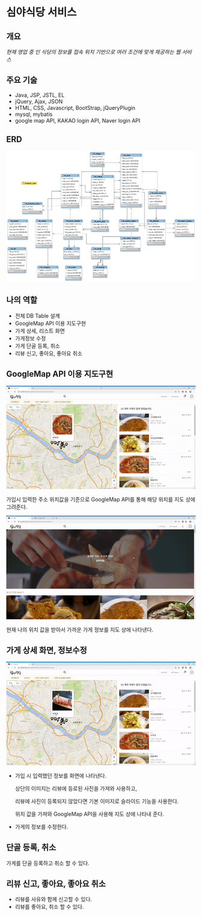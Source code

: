 # 심야식당 서비스



## 개요
*현재 영업 중 인 식당의 정보를 
접속 위치 기반으로 여러 조건에 맞게 제공하는 웹 서비스*

## 주요 기술
- Java, JSP, JSTL, EL
- jQuery, Ajax, JSON
- HTML, CSS, Javascript, BootStrap, jQueryPlugin
- mysql, mybatis
- google map API, KAKAO login API,  Naver login API

## ERD
![](portfolio_image/erd.png)

## 나의 역할
- 전체 DB Table 설계
- GoogleMap API 이용 지도구현
- 가게 상세, 리스트 화면 
- 가게정보 수정
- 가게 단골 등록, 취소
- 리뷰 신고, 좋아요, 좋아요 취소




## GoogleMap API 이용 지도구현
![](portfolio_image/map.gif)

가입시 입력한 주소 위치값을 기준으로 GoogleMap API를 통해 해당 위치를 지도 상에 그려준다.  


![](portfolio_image/myarround.gif)

현재 나의 위치 값을 받아서 가까운 가게 정보를 지도 상에 나타낸다.


## 가게 상세 화면, 정보수정

![](portfolio_image/storedetail.gif)

- 가입 시 입력했던 정보를 화면에 나타낸다.  

  상단의 이미지는 리뷰에 등로된 사진을 가져와 사용하고,
  
  리뷰에 사진이 등록되지 않았다면 기본 이미지로 슬라이드 기능을 사용한다.
  
  위치 값을 가져와 GoogleMap API을 사용해 지도 상에 나타내 준다. 
  
- 가게의 정보를 수정한다.


## 단골 등록, 취소

가게를 단골 등록하고 취소 할 수 있다.


## 리뷰 신고, 좋아요, 좋아요 취소

- 리뷰를 사유와 함께 신고할 수 있다.
- 리뷰를 좋아요, 취소 할 수 있다.
